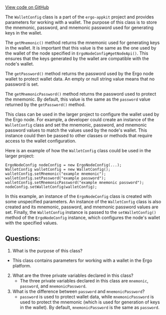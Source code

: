 [View code on GitHub](https://github.com/ergoplatform/ergo-appkit/appkit/src/main/java/org/ergoplatform/appkit/config/WalletConfig.java)

The `WalletConfig` class is a part of the `ergo-appkit` project and provides parameters for working with a wallet. The purpose of this class is to store the mnemonic, password, and mnemonic password used for generating keys in the wallet. 

The `getMnemonic()` method returns the mnemonic used for generating keys in the wallet. It is important that this value is the same as the one used by the wallet of the node specified in `ErgoNodeConfig#getNodeApi()`. This ensures that the keys generated by the wallet are compatible with the node's wallet.

The `getPassword()` method returns the password used by the Ergo node wallet to protect wallet data. An empty or null string value means that no password is set.

The `getMnemonicPassword()` method returns the password used to protect the mnemonic. By default, this value is the same as the `password` value returned by the `getPassword()` method. 

This class can be used in the larger project to configure the wallet used by the Ergo node. For example, a developer could create an instance of the `WalletConfig` class and set the mnemonic, password, and mnemonic password values to match the values used by the node's wallet. This instance could then be passed to other classes or methods that require access to the wallet configuration. 

Here is an example of how the `WalletConfig` class could be used in the larger project:

```
ErgoNodeConfig nodeConfig = new ErgoNodeConfig(...);
WalletConfig walletConfig = new WalletConfig();
walletConfig.setMnemonic("example mnemonic");
walletConfig.setPassword("example password");
walletConfig.setMnemonicPassword("example mnemonic password");
nodeConfig.setWalletConfig(walletConfig);
```

In this example, an instance of the `ErgoNodeConfig` class is created with some unspecified parameters. An instance of the `WalletConfig` class is also created and its mnemonic, password, and mnemonic password values are set. Finally, the `WalletConfig` instance is passed to the `setWalletConfig()` method of the `ErgoNodeConfig` instance, which configures the node's wallet with the specified values.
## Questions: 
 1. What is the purpose of this class?
   - This class contains parameters for working with a wallet in the Ergo platform.
2. What are the three private variables declared in this class?
   - The three private variables declared in this class are `mnemonic`, `password`, and `mnemonicPassword`.
3. What is the difference between `password` and `mnemonicPassword`?
   - `password` is used to protect wallet data, while `mnemonicPassword` is used to protect the mnemonic (which is used for generation of keys in the wallet). By default, `mnemonicPassword` is the same as `password`.